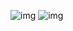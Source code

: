 ![img](https://dbz0423.oss-cn-nanjing.aliyuncs.com/%E5%90%8E%E7%AB%AF%E7%AC%AC%E4%BA%8C%E5%91%A8%E5%AD%A6%E4%B9%A0_1-14_00.png)
![img](https://dbz0423.oss-cn-nanjing.aliyuncs.com/%E5%90%8E%E7%AB%AF%E7%AC%AC%E4%BA%8C%E5%91%A8%E5%AD%A6%E4%B9%A0_15-27_00.png)
